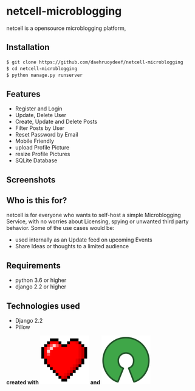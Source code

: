 # netcell-microblogging

netcell is a opensource microblogging platform,

## Installation

```bash
$ git clone https://github.com/daehruoydeef/netcell-microblogging
$ cd netcell-microblogging
$ python manage.py runserver
```

## Features

* Register and Login
* Update, Delete User
* Create, Update and Delete Posts
* Filter Posts by User
* Reset Password by Email
* Mobile Friendly
* upload Profile Picture
* resize Profile Pictures
* SQLite Database

## Screenshots



## Who is this for?

netcell is for everyone who wants to self-host a simple Microblogging Service, with no worries about Licensing, spying or unwanted third party behavior. Some of the use cases would be:

* used internally as an Update feed on upcoming Events
* Share Ideas or thoughts to a limited audience

## Requirements

* python 3.6 or higher
* django 2.2 or higher



## Technologies used

* Django 2.2
* Pillow

**created with** ![8bit-heart](media/8bit-heart.png) **and** ![8bit-heart](media/opensource.png)